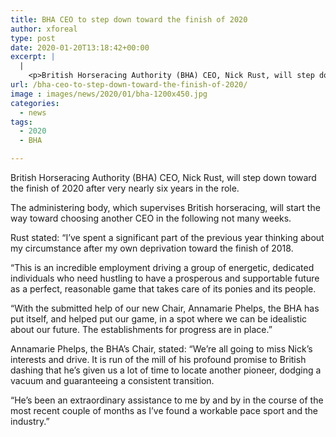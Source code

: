 ```yaml
---
title: BHA CEO to step down toward the finish of 2020
author: xforeal 
type: post
date: 2020-01-20T13:18:42+00:00
excerpt: |
  |
    <p>British Horseracing Authority (BHA) CEO, Nick Rust, will step down toward the finish of 2020 after right around six years in the role </p>
url: /bha-ceo-to-step-down-toward-the-finish-of-2020/
image : images/news/2020/01/bha-1200x450.jpg
categories:
  - news
tags:
  - 2020
  - BHA

---
```

British Horseracing Authority (BHA) CEO, Nick Rust, will step down toward the finish of 2020 after very nearly six years in the role.

The administering body, which supervises British horseracing, will start the way toward choosing another CEO in the following not many weeks.

Rust stated: “I’ve spent a significant part of the previous year thinking about my circumstance after my own deprivation toward the finish of 2018.

“This is an incredible employment driving a group of energetic, dedicated individuals who need hustling to have a prosperous and supportable future as a perfect, reasonable game that takes care of its ponies and its people.

“With the submitted help of our new Chair, Annamarie Phelps, the BHA has put itself, and helped put our game, in a spot where we can be idealistic about our future. The establishments for progress are in place.”

Annamarie Phelps, the BHA’s Chair, stated: “We’re all going to miss Nick’s interests and drive. It is run of the mill of his profound promise to British dashing that he’s given us a lot of time to locate another pioneer, dodging a vacuum and guaranteeing a consistent transition.

“He’s been an extraordinary assistance to me by and by in the course of the most recent couple of months as I’ve found a workable pace sport and the industry.”